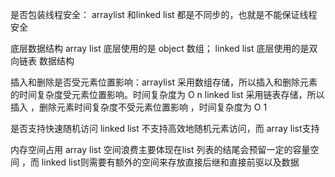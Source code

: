 是否包装线程安全： arraylist 和linked list 都是不同步的，也就是不能保证线程安全

底层数据结构 array list 底层使用的是 object 数组； linked list 底层使用的是双向链表 数据结构

插入和删除是否受元素位置影响：arraylist  采用数组存储，所以插入和删除元素的时间复杂度受元素位置影响。时间复杂度为 O n linked list 采用链表存储，所以插入
，删除元素时间复杂度不受元素位置影响 ，时间复杂度为 O 1 


是否支持快速随机访问  linked list 不支持高效地随机元素访问，而 array list支持


内存空间占用  array list 空间浪费主要体现在list 列表的结尾会预留一定的容量空间 ，而 linked list则需要有额外的空间来存放直接后继和直接前驱以及数据